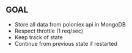 GOAL
----

- Store all data from poloniex api in MongoDB
- Respect throttle (1 req/sec)
- Keep track of state
- Continue from previous state if restarted
